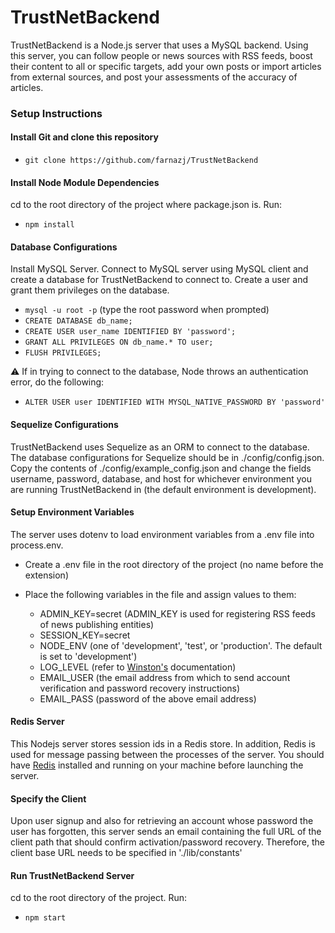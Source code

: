 TrustNetBackend
=

TrustNetBackend is a Node.js server that uses a MySQL backend.
Using this server, you can follow people or news sources with RSS feeds, boost their content to all or specific targets, add your own posts or import articles from external sources, and post your assessments of the accuracy of articles.

### Setup Instructions

#### Install Git and clone this repository
* `git clone https://github.com/farnazj/TrustNetBackend`

#### Install Node Module Dependencies
cd to the root directory of the project where package.json is. Run:
* `npm install`

#### Database Configurations
Install MySQL Server. Connect to MySQL server using MySQL client and create a database for TrustNetBackend to connect to. Create a user and grant them privileges on the database.

* `mysql -u root -p` (type the root password when prompted)
* `CREATE DATABASE db_name;`
* `CREATE USER user_name IDENTIFIED BY 'password';`
* `GRANT ALL PRIVILEGES ON db_name.* TO user;`
* `FLUSH PRIVILEGES;`

⚠️ If in trying to connect to the database, Node throws an authentication error, do the following:
* `ALTER USER user IDENTIFIED WITH MYSQL_NATIVE_PASSWORD BY 'password'`

#### Sequelize Configurations
TrustNetBackend uses Sequelize as an ORM to connect to the database. The database configurations for Sequelize should be in ./config/config.json. Copy the contents of ./config/example_config.json and change the fields username, password, database, and host for whichever environment you are running TrustNetBackend in (the default environment is development).

#### Setup Environment Variables
The server uses dotenv to load environment variables from a .env file into process.env.

* Create a .env file in the root directory of the project (no name before the extension)
* Place the following variables in the file and assign values to them:

    + ADMIN_KEY=secret (ADMIN_KEY is used for registering RSS feeds of news publishing entities)
    + SESSION_KEY=secret
    + NODE_ENV (one of 'development', 'test', or 'production'. The default is set to 'development')
    + LOG_LEVEL (refer to [Winston's](https://www.npmjs.com/package/winston) documentation)
    + EMAIL_USER (the email address from which to send account verification and password recovery instructions)
    + EMAIL_PASS (password of the above email address)

#### Redis Server
This Nodejs server stores session ids in a Redis store. In addition, Redis is used for message passing between the processes of the server. You should have [Redis](https://redis.io/download) installed and running on your machine before launching the server.


#### Specify the Client
Upon user signup and also for retrieving an account whose password the user has forgotten, this server sends an email containing the full URL of the client path that should confirm activation/password recovery. Therefore, the client base URL needs to be specified in './lib/constants'

#### Run TrustNetBackend Server
cd to the root directory of the project. Run:
* `npm start`

